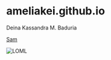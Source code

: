 # ameliakei.github.io
Deina Kassandra M. Baduria

[Sam](https://youtu.be/GX3X9PmQOHY)

![LOML](https://www.pockettactics.com/wp-content/sites/pockettactics/2022/11/genshin-impact-kazuha-1-550x309.jpg)
